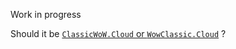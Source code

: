 Work in progress

Should it be [`ClassicWoW.Cloud` or `WowClassic.Cloud`](https://github.com/wowclassic-cloud/website/issues/1) ?
